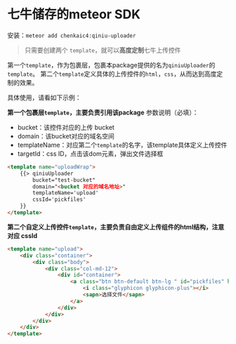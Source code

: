 # 七牛储存的meteor SDK

安装：`meteor add chenkaic4:qiniu-uploader`

> 只需要创建两个 `template`，就可以**高度定制**七牛上传控件

第一个`template`，作为包裹层，包裹本package提供的名为`qiniuUploader`的`template`。
第二个`template`定义具体的上传控件的`html`，`css`，从而达到高度定制的效果。

具体使用，请看如下示例：

**第一个包裹层`template`，主要负责引用该package**
参数说明（必填）：
- bucket：该控件对应的上传 bucket
- domain：该bucket对应的域名空间
- templateName：对应第二个`template`的名字，该template具体定义上传控件
- targetId：css ID，点击该dom元素，弹出文件选择框

``` html
<template name="uploadWrap">
    {{> qiniuUploader
        bucket="test-bucket"
        domain="<bucket 对应的域名地址>"
        templateName='upload'
        cssId='pickfiles'
    }}
</template>
```

**第二个自定义上传控件`template`，主要负责自由定义上传组件的html结构，注意对应 cssId**

``` html
<template name="upload">
    <div class="container">
        <div class="body">
            <div class="col-md-12">
                <div id="container">
                    <a class="btn btn-default btn-lg " id="pickfiles" href="#" >
                        <i class="glyphicon glyphicon-plus"></i>
                        <sapn>选择文件</sapn>
                    </a>
                </div>
            </div>
        </div>
    </div>
</template>
```